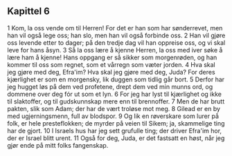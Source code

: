 ## Kapittel 6

1 Kom, la oss vende om til Herren! For det er han som har sønderrevet, men han vil også lege oss; han slo, men han vil også forbinde oss.
2 Han vil gjøre oss levende etter to dager; på den tredje dag vil han oppreise oss, og vi skal leve for hans åsyn.
3 Så la oss lære å kjenne Herren, la oss med iver søke å lære ham å kjenne! Hans oppgang er så sikker som morgenrøden, og han kommer til oss som regnet, som et vårregn som væter jorden.
4 Hva skal jeg gjøre med deg, Efra'im? Hva skal jeg gjøre med deg, Juda? For deres kjærlighet er som en morgensky, lik duggen som tidlig går bort.
5 Derfor har jeg hugget løs på dem ved profetene, drept dem ved min munns ord, og dommene over deg fór ut som et lyn.
6 For jeg har lyst til kjærlighet og ikke til slaktoffer, og til gudskunnskap mere enn til brennoffer.
7 Men de har brutt pakten, slik som Adam; der har de vært troløse mot meg.
8 Gilead er en by med ugjerningsmenn, full av blodspor.
9 Og lik en røverskare som lurer på folk, er hele presteflokken; de myrder på veien til Sikem; ja, skammelige ting har de gjort.
10 I Israels hus har jeg sett grufulle ting; der driver Efra'im hor, der er Israel blitt urent.
11 Også for deg, Juda, er det fastsatt en høst, når jeg gjør ende på mitt folks fangenskap.

